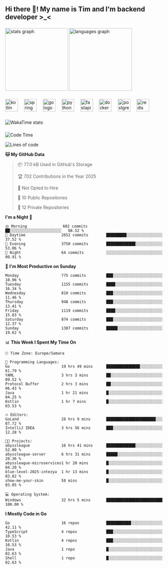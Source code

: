 <h2 align="left">Hi there 👋! My name is Tim and I'm backend developer >_<</h2>

###

<div align="left">
  <img src="https://github-readme-stats-qilm.vercel.app/api?username=intezya&hide_title=false&hide_rank=false&show_icons=true&include_all_commits=true&count_private=true&disable_animations=false&theme=omni&locale=en&hide_border=true&order=1&show=prs_merged&hide=issues" height="200" alt="stats graph"  />
  <img src="https://github-readme-stats-qilm.vercel.app/api/top-langs?username=intezya&locale=en&hide_title=false&layout=donut&langs_count=5&theme=omni&hide_border=true&order=2&exclude_repo=github-readme-stats&hide=mako" height="200" alt="languages graph"  />
</div>

###

<div align="left">
  <img src="https://img.shields.io/badge/Kotlin-7F52FF?logo=kotlin&logoColor=white&style=for-the-badge" height="40" alt="kotlin logo"  />
  <img width="12" />
  <img src="https://img.shields.io/badge/Spring-6DB33F?logo=spring&logoColor=black&style=for-the-badge" height="40" alt="spring logo"  />
  <img width="12" />
  <img src="https://img.shields.io/badge/Go-00ADD8?logo=go&logoColor=white&style=for-the-badge" height="40" alt="go logo"  />
  <img width="12" />
  <img src="https://img.shields.io/badge/Python-3776AB?logo=python&logoColor=white&style=for-the-badge" height="40" alt="python logo"  />
  <img width="12" />
  <img src="https://img.shields.io/badge/FastAPI-009688?logo=fastapi&logoColor=white&style=for-the-badge" height="40" alt="fastapi logo"  />
  <img width="12" />
  <img src="https://img.shields.io/badge/Docker-2496ED?logo=docker&logoColor=white&style=for-the-badge" height="40" alt="docker logo"  />
  <img width="12" />
  <img src="https://img.shields.io/badge/PostgreSQL-4169E1?logo=postgresql&logoColor=white&style=for-the-badge" height="40" alt="postgresql logo"  />
  <img width="12" />
  <img src="https://img.shields.io/badge/Redis-DC382D?logo=redis&logoColor=white&style=for-the-badge" height="40" alt="redis logo"  />
</div>

###

<picture>
	<source
		srcset="https://github-readme-stats-qilm.vercel.app/api/wakatime?username=intezya&theme=omni&layout=compact&hide_border=true"
		media="(prefers-color-scheme: dark)%2C (prefers-color-scheme: no-preference)"
	/>
	<img alt="WakaTime stats" src="https://github-readme-stats-qilm.vercel.app/api/wakatime?username=intezya&theme=omni&layout=compact&hide_border=true&"/>
</picture>

###

<!--START_SECTION:waka-->
![Code Time](http://img.shields.io/badge/Code%20Time-856%20hrs%203%20mins-blue)

![Lines of code](https://img.shields.io/badge/From%20Hello%20World%20I%27ve%20Written-1.0%20million%20lines%20of%20code-blue)

**🐱 My GitHub Data** 

> 📦 77.0 kB Used in GitHub's Storage 
 > 
> 🏆 702 Contributions in the Year 2025
 > 
> 🚫 Not Opted to Hire
 > 
> 📜 10 Public Repositories 
 > 
> 🔑 12 Private Repositories 
 > 
**I'm a Night 🦉** 

```text
🌞 Morning                602 commits         ██░░░░░░░░░░░░░░░░░░░░░░░   08.52 % 
🌆 Daytime                2652 commits        █████████░░░░░░░░░░░░░░░░   37.52 % 
🌃 Evening                3750 commits        █████████████░░░░░░░░░░░░   53.06 % 
🌙 Night                  64 commits          ░░░░░░░░░░░░░░░░░░░░░░░░░   00.91 % 
```
📅 **I'm Most Productive on Sunday** 

```text
Monday                   775 commits         ███░░░░░░░░░░░░░░░░░░░░░░   10.96 % 
Tuesday                  1155 commits        ████░░░░░░░░░░░░░░░░░░░░░   16.34 % 
Wednesday                810 commits         ███░░░░░░░░░░░░░░░░░░░░░░   11.46 % 
Thursday                 948 commits         ███░░░░░░░░░░░░░░░░░░░░░░   13.41 % 
Friday                   1119 commits        ████░░░░░░░░░░░░░░░░░░░░░   15.83 % 
Saturday                 874 commits         ███░░░░░░░░░░░░░░░░░░░░░░   12.37 % 
Sunday                   1387 commits        █████░░░░░░░░░░░░░░░░░░░░   19.62 % 
```


📊 **This Week I Spent My Time On** 

```text
🕑︎ Time Zone: Europe/Samara

💬 Programming Languages: 
Go                       19 hrs 49 mins      ███████████████░░░░░░░░░░   61.79 % 
YAML                     3 hrs 3 mins        ██░░░░░░░░░░░░░░░░░░░░░░░   09.52 % 
Protocol Buffer          2 hrs 3 mins        ██░░░░░░░░░░░░░░░░░░░░░░░   06.43 % 
Java                     1 hr 21 mins        █░░░░░░░░░░░░░░░░░░░░░░░░   04.25 % 
Kotlin                   1 hr 7 mins         █░░░░░░░░░░░░░░░░░░░░░░░░   03.53 % 

🔥 Editors: 
GoLand                   28 hrs 9 mins       ██████████████████████░░░   87.72 % 
IntelliJ IDEA            3 hrs 56 mins       ███░░░░░░░░░░░░░░░░░░░░░░   12.28 % 

🐱‍💻 Projects: 
abyssleague              16 hrs 41 mins      █████████████░░░░░░░░░░░░   52.00 % 
abyssleague-server       6 hrs 31 mins       █████░░░░░░░░░░░░░░░░░░░░   20.36 % 
abyssleague-microservices1 hr 20 mins        █░░░░░░░░░░░░░░░░░░░░░░░░   04.20 % 
blue-level-2025-intezya  1 hr 13 mins        █░░░░░░░░░░░░░░░░░░░░░░░░   03.82 % 
show-me-your-skin        58 mins             █░░░░░░░░░░░░░░░░░░░░░░░░   03.05 % 

💻 Operating System: 
Windows                  32 hrs 5 mins       █████████████████████████   100.00 % 
```

**I Mostly Code in Go** 

```text
Go                       16 repos            ███████████░░░░░░░░░░░░░░   42.11 % 
TypeScript               4 repos             ███░░░░░░░░░░░░░░░░░░░░░░   10.53 % 
Kotlin                   4 repos             ███░░░░░░░░░░░░░░░░░░░░░░   10.53 % 
Java                     1 repo              █░░░░░░░░░░░░░░░░░░░░░░░░   02.63 % 
Shell                    1 repo              █░░░░░░░░░░░░░░░░░░░░░░░░   02.63 % 
```




<!--END_SECTION:waka-->
